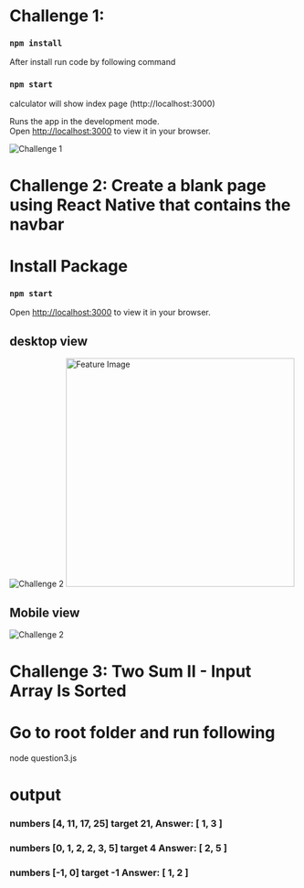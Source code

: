 # Challenge 1: 

### `npm install`

After install run code by following command

### `npm start`
calculator will show index page (http://localhost:3000)

Runs the app in the development mode.\
Open [http://localhost:3000](http://localhost:3000) to view it in your browser.

![Challenge 1](https://i.ibb.co/HVYdLL3/localhost-3000-i-Phone-SE.png)



# Challenge 2: Create a blank page using React Native that contains the navbar
# Install Package


### `npm start`

Open [http://localhost:3000](http://localhost:3000) to view it in your browser.


## desktop view
![Challenge 2](https://i.ibb.co/DYxgs1g/Screenshot-3.png)
<img src="./images/feature1.png" alt="Feature Image" width="400"/>


## Mobile view
![Challenge 2](https://i.ibb.co/0K6GnG0/localhost-3000-i-Phone-SE-1.png)



# Challenge 3: Two Sum II - Input Array Is Sorted


# Go to root folder and run following 

node question3.js

# output

### numbers [4, 11, 17, 25] target 21, Answer:  [ 1, 3 ]
### numbers [0, 1, 2, 2, 3, 5] target 4  Answer:  [ 2, 5 ]
### numbers [-1, 0] target -1  Answer:  [ 1, 2 ]